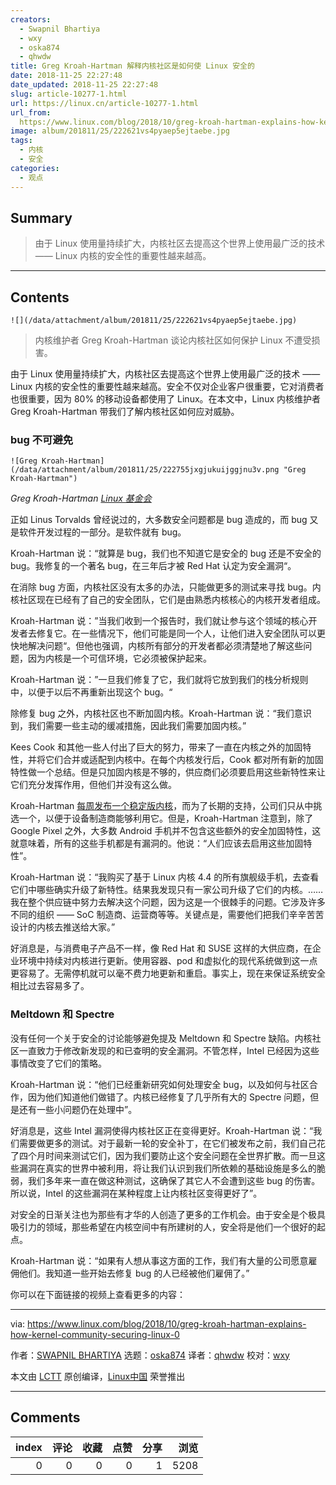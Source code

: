 ```yaml
---
creators:
  - Swapnil Bhartiya
  - wxy
  - oska874
  - qhwdw
title: Greg Kroah-Hartman 解释内核社区是如何使 Linux 安全的
date: 2018-11-25 22:27:48
date_updated: 2018-11-25 22:27:48
slug: article-10277-1.html
url: https://linux.cn/article-10277-1.html
url_from: 
  https://www.linux.com/blog/2018/10/greg-kroah-hartman-explains-how-kernel-community-securing-linux-0
image: album/201811/25/222621vs4pyaep5ejtaebe.jpg
tags:
  - 内核
  - 安全
categories:
  - 观点
---
```


## Summary

> 由于 Linux 使用量持续扩大，内核社区去提高这个世界上使用最广泛的技术 —— Linux 内核的安全性的重要性越来越高。

***

<!-- more -->

## Contents

`![](/data/attachment/album/201811/25/222621vs4pyaep5ejtaebe.jpg)`

> 
> 内核维护者 Greg Kroah-Hartman 谈论内核社区如何保护 Linux 不遭受损害。
> 
> 
> 

由于 Linux 使用量持续扩大，内核社区去提高这个世界上使用最广泛的技术 —— Linux 内核的安全性的重要性越来越高。安全不仅对企业客户很重要，它对消费者也很重要，因为 80% 的移动设备都使用了 Linux。在本文中，Linux 内核维护者 Greg Kroah-Hartman 带我们了解内核社区如何应对威胁。

### bug 不可避免

`![Greg Kroah-Hartman](/data/attachment/album/201811/25/222755jxgjukuijggjnu3v.png "Greg Kroah-Hartman")`

*Greg Kroah-Hartman [Linux 基金会](https://www.linux.com/licenses/category/linux-foundation)*

正如 Linus Torvalds 曾经说过的，大多数安全问题都是 bug 造成的，而 bug 又是软件开发过程的一部分。是软件就有 bug。

Kroah-Hartman 说：“就算是 bug，我们也不知道它是安全的 bug 还是不安全的 bug。我修复的一个著名 bug，在三年后才被 Red Hat 认定为安全漏洞“。

在消除 bug 方面，内核社区没有太多的办法，只能做更多的测试来寻找 bug。内核社区现在已经有了自己的安全团队，它们是由熟悉内核核心的内核开发者组成。

Kroah-Hartman 说：”当我们收到一个报告时，我们就让参与这个领域的核心开发者去修复它。在一些情况下，他们可能是同一个人，让他们进入安全团队可以更快地解决问题“。但他也强调，内核所有部分的开发者都必须清楚地了解这些问题，因为内核是一个可信环境，它必须被保护起来。

Kroah-Hartman 说：”一旦我们修复了它，我们就将它放到我们的栈分析规则中，以便于以后不再重新出现这个 bug。“

除修复 bug 之外，内核社区也不断加固内核。Kroah-Hartman 说：“我们意识到，我们需要一些主动的缓减措施，因此我们需要加固内核。”

Kees Cook 和其他一些人付出了巨大的努力，带来了一直在内核之外的加固特性，并将它们合并或适配到内核中。在每个内核发行后，Cook 都对所有新的加固特性做一个总结。但是只加固内核是不够的，供应商们必须要启用这些新特性来让它们充分发挥作用，但他们并没有这么做。

Kroah-Hartman [每周发布一个稳定版内核](https://www.kernel.org/category/releases.html)，而为了长期的支持，公司们只从中挑选一个，以便于设备制造商能够利用它。但是，Kroah-Hartman 注意到，除了 Google Pixel 之外，大多数 Android 手机并不包含这些额外的安全加固特性，这就意味着，所有的这些手机都是有漏洞的。他说：“人们应该去启用这些加固特性”。

Kroah-Hartman 说：“我购买了基于 Linux 内核 4.4 的所有旗舰级手机，去查看它们中哪些确实升级了新特性。结果我发现只有一家公司升级了它们的内核。……我在整个供应链中努力去解决这个问题，因为这是一个很棘手的问题。它涉及许多不同的组织 —— SoC 制造商、运营商等等。关键点是，需要他们把我们辛辛苦苦设计的内核去推送给大家。”

好消息是，与消费电子产品不一样，像 Red Hat 和 SUSE 这样的大供应商，在企业环境中持续对内核进行更新。使用容器、pod 和虚拟化的现代系统做到这一点更容易了。无需停机就可以毫不费力地更新和重启。事实上，现在来保证系统安全相比过去容易多了。

### Meltdown 和 Spectre

没有任何一个关于安全的讨论能够避免提及 Meltdown 和 Spectre 缺陷。内核社区一直致力于修改新发现的和已查明的安全漏洞。不管怎样，Intel 已经因为这些事情改变了它们的策略。

Kroah-Hartman 说：“他们已经重新研究如何处理安全 bug，以及如何与社区合作，因为他们知道他们做错了。内核已经修复了几乎所有大的 Spectre 问题，但是还有一些小问题仍在处理中”。

好消息是，这些 Intel 漏洞使得内核社区正在变得更好。Kroah-Hartman 说：“我们需要做更多的测试。对于最新一轮的安全补丁，在它们被发布之前，我们自己花了四个月时间来测试它们，因为我们要防止这个安全问题在全世界扩散。而一旦这些漏洞在真实的世界中被利用，将让我们认识到我们所依赖的基础设施是多么的脆弱，我们多年来一直在做这种测试，这确保了其它人不会遭到这些 bug 的伤害。所以说，Intel 的这些漏洞在某种程度上让内核社区变得更好了”。

对安全的日渐关注也为那些有才华的人创造了更多的工作机会。由于安全是个极具吸引力的领域，那些希望在内核空间中有所建树的人，安全将是他们一个很好的起点。

Kroah-Hartman 说：“如果有人想从事这方面的工作，我们有大量的公司愿意雇佣他们。我知道一些开始去修复 bug 的人已经被他们雇佣了。”

你可以在下面链接的视频上查看更多的内容：

---

via: <https://www.linux.com/blog/2018/10/greg-kroah-hartman-explains-how-kernel-community-securing-linux-0>

作者：[SWAPNIL BHARTIYA](https://www.linux.com/users/arnieswap) 选题：[oska874](https://github.com/oska874) 译者：[qhwdw](https://github.com/qhwdw) 校对：[wxy](https://github.com/wxy)

本文由 [LCTT](https://github.com/LCTT/TranslateProject) 原创编译，[Linux中国](https://linux.cn/) 荣誉推出

***

## Comments


|   index |   评论 |   收藏 |   点赞 |   分享 |   浏览 |
|--------:|-------:|-------:|-------:|-------:|-------:|
|       0 |      0 |      0 |      0 |      1 |   5208 |
